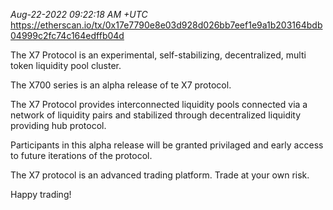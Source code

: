 _Aug-22-2022 09:22:18 AM +UTC_\
https://etherscan.io/tx/0x17e7790e8e03d928d026bb7eef1e9a1b203164bdb04999c2fc74c164edffb04d

The X7 Protocol is an experimental, self-stabilizing, decentralized, multi token liquidity pool cluster.

The X700 series is an alpha release of te X7 protocol.

The X7 Protocol provides interconnected liquidity pools connected via a network of liquidity pairs and stabilized through decentralized liquidity providing hub protocol.

Participants in this alpha release will be granted privilaged and early access to future iterations of the protocol.

The X7 protocol is an advanced trading platform. Trade at your own risk.

Happy trading!

